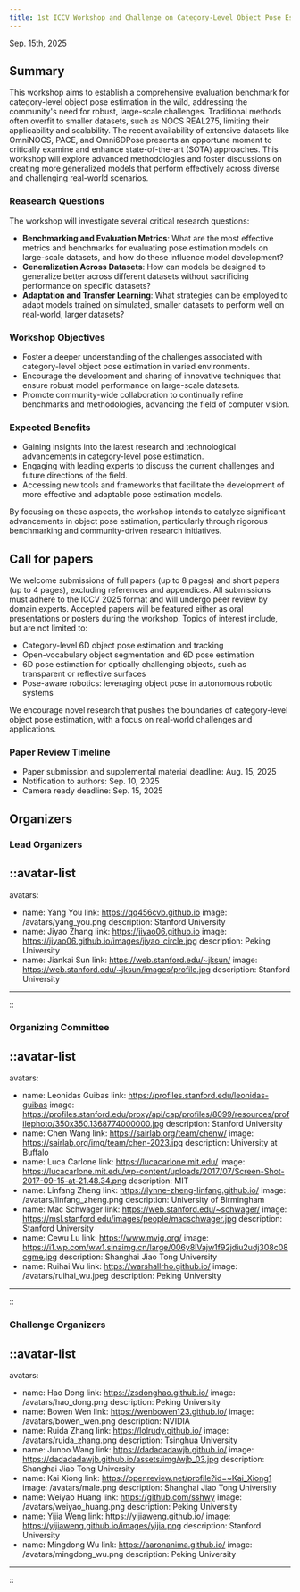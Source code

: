 ```yaml
---
title: 1st ICCV Workshop and Challenge on Category-Level Object Pose Estimation in the Wild
---
```


<p class="text-center">
  Sep. 15th, 2025
</p>

## Summary

This workshop aims to establish a comprehensive evaluation benchmark for category-level object pose estimation in the wild, addressing the community's need for robust, large-scale challenges. Traditional methods often overfit to smaller datasets, such as NOCS REAL275, limiting their applicability and scalability. The recent availability of extensive datasets like OmniNOCS, PACE, and Omni6DPose presents an opportune moment to critically examine and enhance state-of-the-art (SOTA) approaches. This workshop will explore advanced methodologies and foster discussions on creating more generalized models that perform effectively across diverse and challenging real-world scenarios.

### Reasearch Questions

The workshop will investigate several critical research questions:
- **Benchmarking and Evaluation Metrics**: What are the most effective metrics and benchmarks for evaluating pose estimation models on large-scale datasets, and how do these influence model development?
- **Generalization Across Datasets**: How can models be designed to generalize better across different datasets without sacrificing performance on specific datasets?
- **Adaptation and Transfer Learning**: What strategies can be employed to adapt models trained on simulated, smaller datasets to perform well on real-world, larger datasets?

### Workshop Objectives

- Foster a deeper understanding of the challenges associated with category-level object pose estimation in varied environments.
- Encourage the development and sharing of innovative techniques that ensure robust model performance on large-scale datasets.
- Promote community-wide collaboration to continually refine benchmarks and methodologies, advancing the field of computer vision.

### Expected Benefits

- Gaining insights into the latest research and technological advancements in category-level pose estimation.
- Engaging with leading experts to discuss the current challenges and future directions of the field.
- Accessing new tools and frameworks that facilitate the development of more effective and adaptable pose estimation models.

By focusing on these aspects, the workshop intends to catalyze significant advancements in object pose estimation, particularly through rigorous benchmarking and community-driven research initiatives.

<!-- ![Example image (place image in public folder)](/img/teaser-min.png) -->

## Call for papers

We welcome submissions of full papers (up to 8 pages) and short papers (up to 4 pages), excluding references and appendices. All submissions must adhere to the ICCV 2025 format and will undergo peer review by domain experts. Accepted papers will be featured either as oral presentations or posters during the workshop. Topics of interest include, but are not limited to:

- Category-level 6D object pose estimation and tracking
- Open-vocabulary object segmentation and 6D pose estimation
- 6D pose estimation for optically challenging objects, such as transparent or reflective surfaces
- Pose-aware robotics: leveraging object pose in autonomous robotic systems

We encourage novel research that pushes the boundaries of category-level object pose estimation, with a focus on real-world challenges and applications.


### Paper Review Timeline

- Paper submission and supplemental material deadline: Aug. 15, 2025
- Notification to authors: Sep. 10, 2025
- Camera ready deadline: Sep. 15, 2025

## Organizers

### Lead Organizers

::avatar-list
---
avatars:
  - name: Yang You
    link: https://qq456cvb.github.io
    image: /avatars/yang_you.png
    description: Stanford University
  - name: Jiyao Zhang
    link: https://jiyao06.github.io
    image: https://jiyao06.github.io/images/jiyao_circle.jpg
    description: Peking University
  - name: Jiankai Sun
    link: https://web.stanford.edu/~jksun/
    image: https://web.stanford.edu/~jksun/images/profile.jpg
    description: Stanford University
---
::

### Organizing Committee

::avatar-list
---
avatars:
  - name: Leonidas Guibas
    link: https://profiles.stanford.edu/leonidas-guibas
    image: https://profiles.stanford.edu/proxy/api/cap/profiles/8099/resources/profilephoto/350x350.1368774000000.jpg
    description: Stanford University
  - name: Chen Wang
    link: https://sairlab.org/team/chenw/
    image: https://sairlab.org/img/team/chen-2023.jpg
    description: University at Buffalo
  - name: Luca Carlone
    link: https://lucacarlone.mit.edu/
    image: https://lucacarlone.mit.edu/wp-content/uploads/2017/07/Screen-Shot-2017-09-15-at-21.48.34.png
    description: MIT
  - name: Linfang Zheng
    link: https://lynne-zheng-linfang.github.io/
    image: /avatars/linfang_zheng.png
    description: University of Birmingham
  - name: Mac Schwager
    link: https://web.stanford.edu/~schwager/
    image: https://msl.stanford.edu/images/people/macschwager.jpg
    description: Stanford University
  - name: Cewu Lu
    link: https://www.mvig.org/
    image: https://i1.wp.com/ww1.sinaimg.cn/large/006y8lVajw1f92jdiu2udj308c08cgme.jpg
    description: Shanghai Jiao Tong University
  - name: Ruihai Wu
    link: https://warshallrho.github.io/
    image: /avatars/ruihai_wu.jpeg
    description: Peking University
---
::

### Challenge Organizers

::avatar-list
---
avatars:
  - name: Hao Dong
    link: https://zsdonghao.github.io/
    image: /avatars/hao_dong.png
    description: Peking University
  - name: Bowen Wen
    link: https://wenbowen123.github.io/
    image: /avatars/bowen_wen.png
    description: NVIDIA
  - name: Ruida Zhang
    link: https://lolrudy.github.io/
    image: /avatars/ruida_zhang.png
    description: Tsinghua University
  - name: Junbo Wang
    link: https://dadadadawjb.github.io/
    image: https://dadadadawjb.github.io/assets/img/wjb_03.jpg
    description: Shanghai Jiao Tong University
  - name: Kai Xiong
    link: https://openreview.net/profile?id=~Kai_Xiong1
    image: /avatars/male.png
    description: Shanghai Jiao Tong University
  - name: Weiyao Huang
    link: https://github.com/sshwy
    image: /avatars/weiyao_huang.png
    description: Peking University
  - name: Yijia Weng
    link: https://yijiaweng.github.io/
    image: https://yijiaweng.github.io/images/yijia.png
    description: Stanford University
  - name: Mingdong Wu
    link: https://aaronanima.github.io/
    image: /avatars/mingdong_wu.png
    description: Peking University
---
::